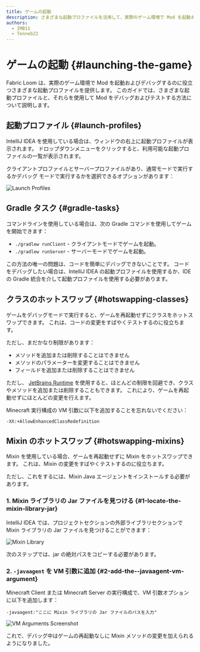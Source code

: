 ```yaml
---
title: ゲームの起動
description: さまざまな起動プロファイルを活用して、実際のゲーム環境で Mod を起動およびデバッグする方法を学びましょう。
authors:
  - IMB11
  - Tenneb22
---
```


# ゲームの起動 {#launching-the-game}

Fabric Loom は、実際のゲーム環境で Mod を起動およびデバッグするのに役立つさまざまな起動プロファイルを提供します。 このガイドでは、さまざまな起動プロファイルと、それらを使用して Mod をデバッグおよびテストする方法について説明します。

## 起動プロファイル {#launch-profiles}

IntelliJ IDEA を使用している場合は、ウィンドウの右上に起動プロファイルが表示されます。 ドロップダウンメニューをクリックすると、利用可能な起動プロファイルの一覧が表示されます。

クライアントプロファイルとサーバープロファイルがあり、通常モードで実行するかデバッグ モードで実行するかを選択できるオプションがあります：

![Launch Profiles](/assets/develop/getting-started/launch-profiles.png)

## Gradle タスク {#gradle-tasks}

コマンドラインを使用している場合は、次の Gradle コマンドを使用してゲームを開始できます：

- `./gradlew runClient` - クライアントモードでゲームを起動。
- `./gradlew runServer` - サーバーモードでゲームを起動。

この方法の唯一の問題は、コードを簡単にデバッグできないことです。 コードをデバッグしたい場合は、IntelliJ IDEA の起動プロファイルを使用するか、IDE の Gradle 統合を介して起動プロファイルを使用する必要があります。

## クラスのホットスワップ {#hotswapping-classes}

ゲームをデバッグモードで実行すると、ゲームを再起動せずにクラスをホットスワップできます。 これは、コードの変更をすばやくテストするのに役立ちます。

ただし、まだかなり制限があります：

- メソッドを追加または削除することはできません
- メソッドのパラメーターを変更することはできません
- フィールドを追加または削除することはできません

ただし、 [JetBrains Runtime](https://github.com/JetBrains/JetBrainsRuntime) を使用すると、ほとんどの制限を回避でき、クラスやメソッドを追加または削除することもできます。 これにより、ゲームを再起動せずにほとんどの変更を行えます。

Minecraft 実行構成の VM 引数に以下を追加することを忘れないでください：

```:no-line-numbers
-XX:+AllowEnhancedClassRedefinition
```

## Mixin のホットスワップ {#hotswapping-mixins}

Mixin を使用している場合、ゲームを再起動せずに Mixin をホットスワップできます。 これは、Mixin の変更をすばやくテストするのに役立ちます。

ただし、これをするには、Mixin Java エージェントをインストールする必要があります。

### 1. Mixin ライブラリの Jar ファイルを見つける {#1-locate-the-mixin-library-jar}

IntelliJ IDEA では、プロジェクトセクションの外部ライブラリセクションで Mixin ライブラリの Jar ファイルを見つけることができます：

![Mixin Library](/assets/develop/getting-started/mixin-library.png)

次のステップでは、jar の絶対パスをコピーする必要があります。

### 2. `-javaagent` を VM 引数に追加 {#2-add-the--javaagent-vm-argument}

Minecraft Client または Minecraft Server の実行構成で、VM 引数オプションに以下を追加します：

```:no-line-numbers
-javaagent:"ここに Mixin ライブラリの Jar ファイルのパスを入力"
```

![VM Arguments Screenshot](/assets/develop/getting-started/vm-arguments.png)

これで、デバッグ中はゲームの再起動なしに Mixin メソッドの変更を加えられるようになりました。
